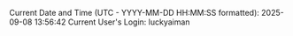 Current Date and Time (UTC - YYYY-MM-DD HH:MM:SS formatted): 2025-09-08 13:56:42
Current User's Login: luckyaiman
